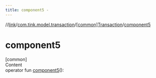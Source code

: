 ```yaml
---
title: component5 -
---
```

//[link](../../index.md)/[com.tink.model.transaction](../index.md)/[[common]Transaction](index.md)/[component5](component5.md)



# component5  
[common]  
Content  
operator fun [component5](component5.md)(): <ERROR CLASS>  



